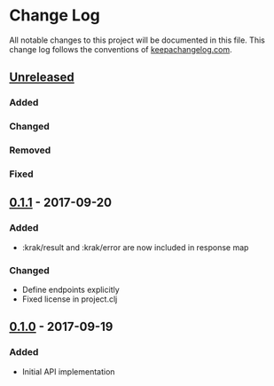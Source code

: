 # Change Log
All notable changes to this project will be documented in this file. This change log follows the conventions of [keepachangelog.com](http://keepachangelog.com/).

## [Unreleased]
### Added
### Changed
### Removed
### Fixed

## [0.1.1] - 2017-09-20
### Added
- :krak/result and :krak/error are now included in response map
### Changed
- Define endpoints explicitly
- Fixed license in project.clj

## [0.1.0] - 2017-09-19
### Added
- Initial API implementation

[Unreleased]: https://github.com/keymone/krak/compare/0.1.1...HEAD
[0.1.1]: https://github.com/keymone/krak/compare/0.1.0...0.1.1
[0.1.0]: https://github.com/keymone/krak/commit/ab829373
